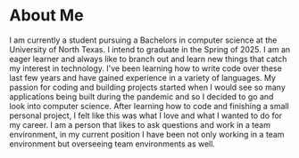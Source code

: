 # About Me
I am currently a student pursuing a Bachelors in computer science at the University of North Texas. I intend to graduate in the Spring of 2025. I am an eager learner and always like to branch out and learn new things that catch my interest in technology. I've been learning how to write code over these last few years and have gained experience in a variety of languages. My passion for coding and building projects started when I would see so many applications being built during the pandemic and so I decided to go and look into computer science. After learning how to code and finishing a small personal project, I felt like this was what I love and what I wanted to do for my career. I am a person that likes to ask questions and work in a team environment, in my current position I have been not only working in a team environment but overseeing team environments as well.
